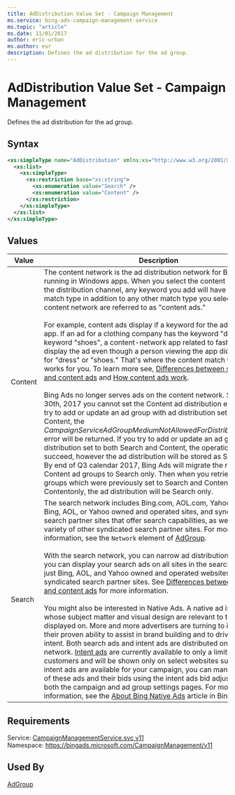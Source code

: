 ```yaml
---
title: AdDistribution Value Set - Campaign Management
ms.service: bing-ads-campaign-management-service
ms.topic: "article"
ms.date: 11/01/2017
author: eric-urban
ms.author: eur
description: Defines the ad distribution for the ad group.
---
```

# AdDistribution Value Set - Campaign Management
Defines the ad distribution for the ad group.

## Syntax
```xml
<xs:simpleType name="AdDistribution" xmlns:xs="http://www.w3.org/2001/XMLSchema">
  <xs:list>
    <xs:simpleType>
      <xs:restriction base="xs:string">
        <xs:enumeration value="Search" />
        <xs:enumeration value="Content" />
      </xs:restriction>
    </xs:simpleType>
  </xs:list>
</xs:simpleType>
```

## <a name="values"></a>Values

|Value|Description|
|-----------|---------------|
|<a name="content"></a>Content|The content network is the ad distribution network for Bing Ads running in Windows apps. When you select the content network as the distribution channel, any keyword you add will have the content match type in addition to any other match type you select. Ads for the content network are referred to as "content ads."<br /><br />For example, content ads display if a keyword for the ad is part of the app. If an ad for a clothing company has the keyword "dress" and the keyword "shoes", a content-network app related to fashion could display the ad even though a person viewing the app did not search for "dress" or "shoes." That's where the content match type keyword works for you. To learn more see, [Differences between search ads and content ads](https://help.bingads.microsoft.com/#apex/3/en/52030/0) and [How content ads work](https://help.bingads.microsoft.com/#apex/3/en/51063/0).<br /><br /> Bing Ads no longer serves ads on the content network. Starting July 30th, 2017 you cannot set the Content ad distribution either. If you try to add or update an ad group with ad distribution set only to Content, the *CampaignServiceAdGroupMediumNotAllowedForDistributionChannel* error will be returned.  If you try to add or update an ad group with ad distribution set to both Search and Content, the operation will succeed, however the ad distribution will be stored as Search only. By end of Q3 calendar 2017, Bing Ads will migrate the remaining Content ad groups to Search only. Then when you retrieve the ad groups which were previously set to Search and Content or Contentonly, the ad distribution will be Search only.|
|<a name="search"></a>Search|The search network includes Bing.com, AOL.com, Yahoo.com, other Bing, AOL, or Yahoo owned and operated sites, and syndicated search partner sites that offer search capabilities, as well as on a variety of other syndicated search partner sites. For more information, see the `Network` element of [AdGroup](../campaign-management-service/adgroup.md).<br /><br />With the search network, you can narrow ad distribution if needed: you can display your search ads on all sites in the search network; just Bing, AOL, and Yahoo owned and operated websites; or just the syndicated search partner sites. See [Differences between search ads and content ads](https://help.bingads.microsoft.com/#apex/3/en/52030/0) for more information.<br /><br />You might also be interested in Native Ads. A native ad is an ad whose subject matter and visual design are relevant to the page it is displayed on. More and more advertisers are turning to intent ads for their proven ability to assist in brand building and to drive purchase intent. Both search ads and intent ads are distributed on the search network. [Intent ads](~/guides/intent-ads.md) are currently available to only a limited number of customers and will be shown only on select websites such as MSN. If intent ads are available for your campaign, you can manage your use of these ads and their bids using the intent ads bid adjustment on both the campaign and ad group settings pages. For more information, see the [About Bing Native Ads](http://help.bingads.microsoft.com/#apex/3/en/56674/0) article in Bing Ads help.|

## Requirements
Service: [CampaignManagementService.svc v11](https://campaign.api.bingads.microsoft.com/Api/Advertiser/CampaignManagement/v11/CampaignManagementService.svc)  
Namespace: https://bingads.microsoft.com/CampaignManagement/v11  

## Used By
[AdGroup](adgroup.md)  
